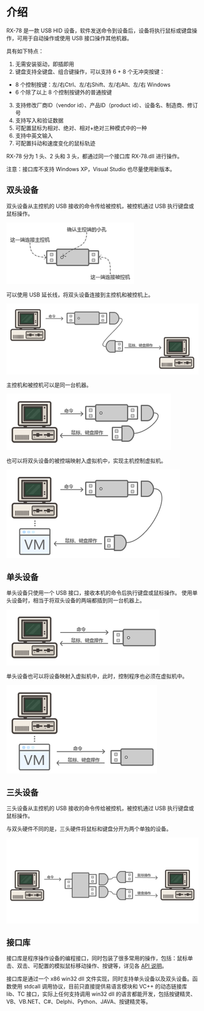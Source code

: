 # 介绍

RX-78 是一款 USB HID 设备，软件发送命令到设备后，设备将执行鼠标或键盘操作，可用于自动操作或使用 USB 接口操作其他机器。

具有如下特点：

1. 无需安装驱动，即插即用
2. 键盘支持全键盘、组合键操作，可以支持 6 + 8 个无冲突按键：
  - 8 个控制按键：左/右Ctrl、左/右Shift、左/右Alt、左/右 Windows
  - 6 个除了以上 8 个控制按键外的普通按键
3. 支持修改厂商ID（vendor id）、产品ID（product id）、设备名、制造商、修订号
4. 支持写入和验证数据
5. 可配置鼠标为相对、绝对、相对+绝对三种模式中的一种
6. 支持中英文输入
7. 可配置抖动和速度变化的鼠标轨迹

RX-78 分为 1 头、2 头和 3 头，都通过同一个接口库 RX-78.dll 进行操作。

注意：接口库不支持 Windows XP，Visual Studio 也尽量使用新版本。

## 双头设备
双头设备从主控机的 USB 接收的命令传给被控机，被控机通过 USB 执行键盘或鼠标操作。

![USB2](img/USB2.png)

可以使用 USB 延长线，将双头设备连接到主控机和被控机上。

![PC-USB2-PC](img/PC-USB2-PC.png)

主控机和被控机可以是同一台机器。

![PC-USB2](img/PC-USB2.png)

也可以将双头设备的被控端映射入虚拟机中，实现主机控制虚拟机。

![PC-USB2-VM](img/PC-USB2-VM.png)

## 单头设备

单头设备只使用一个 USB 接口，接收本机的命令后执行键盘或鼠标操作。
使用单头设备时，相当于将双头设备的两端都插到同一台机器上。

![PC-USB1](img/PC-USB1.png)

单头设备也可以将设备映射入虚拟机中，此时，控制程序也必须在虚拟机中。

![PC-USB1-VM](img/PC-USB1-VM.png)

## 三头设备

三头设备从主控机的 USB 接收的命令传给被控机，被控机通过 USB 执行键盘或鼠标操作。

与双头硬件不同的是，三头硬件将鼠标和键盘分开为两个单独的设备。

![PC-USB1-VM](img/PC-USB3-PC.png)

## 接口库

接口库是程序操作设备的编程接口，同时包装了很多常用的操作，包括：鼠标单击、双击、可配置的模拟鼠标移动操作、按键等，详见各 [API 说明](API.md)。

接口库是通过一个 x86 win32 dll 文件实现，同时支持单头设备以及双头设备。函数使用 stdcall 调用协议，目前只直接提供易语言模块和 VC++ 的动态链接库 lib、TC 接口，实际上任何支持调用 win32 dll 的语言都能开发，包括按键精灵、VB、VB.NET、C#、Delphi、Python、JAVA、按键精灵等。